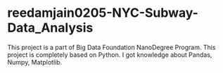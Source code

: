 # reedamjain0205-NYC-Subway-Data_Analysis
This project is a part of Big Data Foundation NanoDegree Program. This project is completely based on Python. I got knowledge about Pandas, Numpy, Matplotlib.
